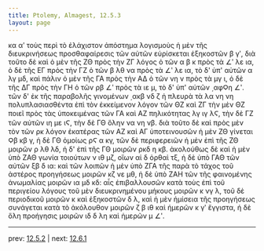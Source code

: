 ```yaml
---
title: Ptolemy, Almagest, 12.5.3
layout: page
---
```


κα αʹ τοὺς περὶ τὸ ἐλάχιστον ἀπόστημα λογισμοὺς ἡ μὲν τῆς διευκρινήσεως προσθαφαίρεσις τῶν αὐτῶν εὑρίσκεται ἑξηκοστῶν β γʹ, διὰ τοῦτο δὲ καὶ ὁ μὲν τῆς ΖΘ πρὸς τὴν ΖΓ λόγος ὁ τῶν α β κ πρὸς τὰ ∠ʹ λε ια, ὁ δὲ τῆς ΕΓ πρὸς τὴν ΓΖ ὁ τῶν β λθ να πρὸς τὰ ∠ʹ λε ια, τὸ δ' ὑπ' αὐτῶν α λγ μδ, καὶ πάλιν ὁ μὲν τῆς ΓΑ πρὸς τὴν ΑΔ ὁ τῶν νη ν πρὸς τὰ μγ ι, ὁ δὲ τῆς ΔΓ πρὸς τὴν ΓΗ ὁ τῶν ρβ ∠ʹ πρὸς τὰ ιε μ, τὸ δ' ὑπ' αὐτῶν ͵αφϘη ∠ʹ. τῶν δ' ἐκ τῆς παραβολῆς γινομένων ͵ακβ νδ ζ ἡ πλευρὰ τὰ λα νη νη πολυπλασιασθέντα ἐπὶ τὸν ἐκκείμενον λόγον τῶν ΘΖ καὶ ΖΓ τὴν μὲν ΘΖ ποιεῖ πρὸς τὰς ὑποκειμένας τῶν ΓΑ καὶ ΑΖ πηλικότητας λγ ιγ λϚ, τὴν δὲ ΓΖ τῶν αὐτῶν ιη με ιϚ, τὴν δὲ ΓΘ ὅλην να νη νβ. διὰ τοῦτο δὲ καὶ πρὸς μὲν τὸν τῶν ρκ λόγον ἑκατέρας τῶν ΑΖ καὶ ΑΓ ὑποτεινουσῶν ἡ μὲν ΖΘ γίνεται Ϙβ κβ γ, ἡ δὲ ΓΘ ὁμοίως ρϚ α κγ, τῶν δὲ περιφερειῶν ἡ μὲν ἐπὶ τῆς ΖΘ μοιρῶν ρ λθ λδ, ἡ δ' ἐπὶ τῆς ΓΘ μοιρῶν ρκδ η κβ. ἀκολούθως δὲ καὶ ἡ μὲν ὑπὸ ΖΑΘ γωνία τοιούτων ν ιθ μζ, οἵων αἱ δ ὀρθαὶ τξ, ἡ δὲ ὑπὸ ΓΑΘ τῶν αὐτῶν ξβ δ ια: καὶ τῶν λοιπῶν ἡ μὲν ὑπὸ ΖΓΑ τῆς παρὰ τὸ τάχος τοῦ ἀστέρος προηγήσεως μοιρῶν κζ νε μθ, ἡ δὲ ὑπὸ ΖΑΗ τῶν τῆς φαινομένης ἀνωμαλίας μοιρῶν ια μδ κδ: αἷς ἐπιβαλλουσῶν κατὰ τοὺς ἐπὶ τοῦ περιγείου λόγους τοῦ μὲν διευκρινημένου μήκους μοιρῶν κ νγ λ, τοῦ δὲ περιοδικοῦ μοιρῶν κ καὶ ἑξηκοστῶν δ λ, καὶ ἡ μὲν ἡμίσεια τῆς προηγήσεως συνάγεται κατὰ τὸ ἀκόλουθον μοιρῶν ζ β ιθ καὶ ἡμερῶν κ γʹ ἔγγιστα, ἡ δὲ ὅλη προήγησις μοιρῶν ιδ δ λη καὶ ἡμερῶν μ ∠ʹ. 

---

prev: [12.5.2](../12.5.2/) | next: [12.6.1](../12.6.1/)

